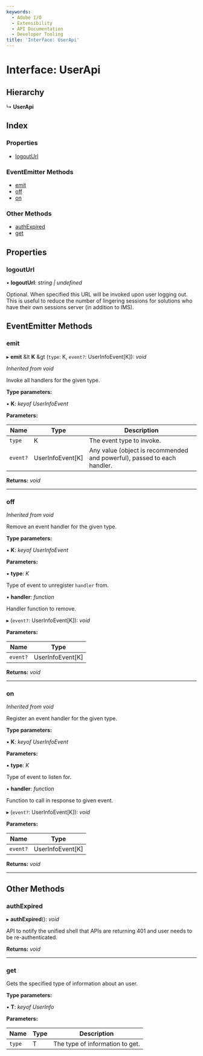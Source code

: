 ```yaml
---
keywords:
  - Adobe I/O
  - Extensibility
  - API Documentation
  - Developer Tooling
title: 'Interface: UserApi'
---
```


# Interface: UserApi

## Hierarchy

  ↳ **UserApi**

## Index

### Properties

* [logoutUrl](user-userapi.md#logouturl)

### EventEmitter Methods

* [emit](user-userapi.md#emit)
* [off](user-userapi.md#off)
* [on](user-userapi.md#on)

### Other Methods

* [authExpired](user-userapi.md#authexpired)
* [get](user-userapi.md#get)

## Properties

###  logoutUrl

• **logoutUrl**: *string | undefined*

Optional. When specified this URL will be invoked upon user logging out. This is useful to
reduce the number of lingering sessions for solutions who have their own sessions server
(in addition to IMS).

## EventEmitter Methods

###  emit

▸ **emit** &lt **K** &gt (`type`: K, `event?`: UserInfoEvent[K]): *void*

*Inherited from void*

Invoke all handlers for the given type.

**Type parameters:**

▪ **K**: *keyof UserInfoEvent*

**Parameters:**

Name | Type | Description |
------ | ------ | ------ |
`type` | K | The event type to invoke. |
`event?` | UserInfoEvent[K] | Any value (object is recommended and powerful), passed to each handler. |

**Returns:** *void*

<hr />

###  off

*Inherited from void*

Remove an event handler for the given type.

**Type parameters:**

▪ **K**: *keyof UserInfoEvent*

**Parameters:**

▪ **type**: *K*

Type of event to unregister `handler` from.

▪ **handler**: *function*

Handler function to remove.

▸ (`event?`: UserInfoEvent[K]): *void*

**Parameters:**

Name | Type |
------ | ------ |
`event?` | UserInfoEvent[K] |

**Returns:** *void*

<hr />

###  on

*Inherited from void*

Register an event handler for the given type.

**Type parameters:**

▪ **K**: *keyof UserInfoEvent*

**Parameters:**

▪ **type**: *K*

Type of event to listen for.

▪ **handler**: *function*

Function to call in response to given event.

▸ (`event?`: UserInfoEvent[K]): *void*

**Parameters:**

Name | Type |
------ | ------ |
`event?` | UserInfoEvent[K] |

**Returns:** *void*

<hr />

## Other Methods

###  authExpired

▸ **authExpired**(): *void*

API to notify the unified shell that APIs are returning 401 and user needs to be
re-authenticated.

**Returns:** *void*

<hr />

###  get

Gets the specified type of information about an user.

**Type parameters:**

▪ **T**: *keyof UserInfo*

**Parameters:**

Name | Type | Description |
------ | ------ | ------ |
`type` | T | The type of information to get.  |

